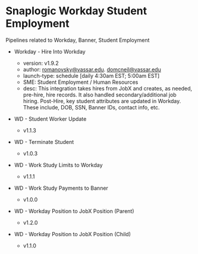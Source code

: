 # Snaplogic Workday Student Employment
Pipelines related to Workday, Banner, Student Employment

- Workday - Hire Into Workday
    - version: v1.9.2
    - author: romanovsky@vassar.edu. domcneil@vassar.edu
    - launch-type: schedule [daily 4:30am EST; 5:00am EST]
    - SME: Student Employment / Human Resources
    - desc: This integration takes hires from JobX and creates, as needed, pre-hire, hire records.  It also handled secondary/additional
    job hiring.  Post-Hire, key student attributes are updated in Workday.  These include, DOB, SSN, Banner IDs, contact info, etc.

- WD - Student Worker Update
    - v1.1.3

- WD - Terminate Student
    - v1.0.3

- WD - Work Study Limits to Workday
    - v1.1.1

- WD - Work Study Payments to Banner
    - v1.0.0

- WD - Workday Position to JobX Position (Parent)
    - v1.2.0

- WD - Workday Position to JobX Position (Child)
    - v1.1.0
